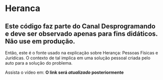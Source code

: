 # Heranca

## Este código faz parte do Canal Desprogramando e deve ser observado apenas para fins didáticos. Não use em produção.

Então, este é o fonte usado na explicação sobre Herança: Pessoas Físicas e Jurídicas. O contexto de tal implica em uma solução pessoal criada pelo auto para a solução do problema.

Assista o vídeo em: **O link será _atualizado_ posteriormente**
